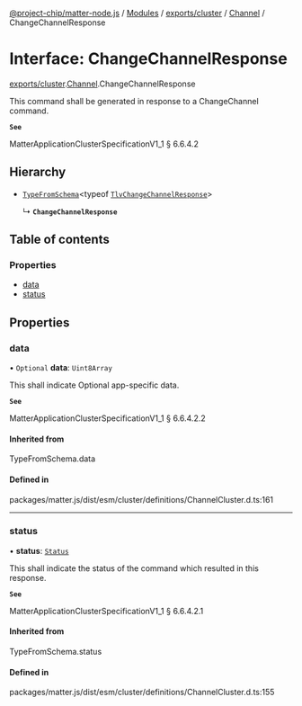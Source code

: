[@project-chip/matter-node.js](../README.md) / [Modules](../modules.md) / [exports/cluster](../modules/exports_cluster.md) / [Channel](../modules/exports_cluster.Channel.md) / ChangeChannelResponse

# Interface: ChangeChannelResponse

[exports/cluster](../modules/exports_cluster.md).[Channel](../modules/exports_cluster.Channel.md).ChangeChannelResponse

This command shall be generated in response to a ChangeChannel command.

**`See`**

MatterApplicationClusterSpecificationV1_1 § 6.6.4.2

## Hierarchy

- [`TypeFromSchema`](../modules/exports_tlv.md#typefromschema)\<typeof [`TlvChangeChannelResponse`](../modules/exports_cluster.Channel.md#tlvchangechannelresponse)\>

  ↳ **`ChangeChannelResponse`**

## Table of contents

### Properties

- [data](exports_cluster.Channel.ChangeChannelResponse.md#data)
- [status](exports_cluster.Channel.ChangeChannelResponse.md#status)

## Properties

### data

• `Optional` **data**: `Uint8Array`

This shall indicate Optional app-specific data.

**`See`**

MatterApplicationClusterSpecificationV1_1 § 6.6.4.2.2

#### Inherited from

TypeFromSchema.data

#### Defined in

packages/matter.js/dist/esm/cluster/definitions/ChannelCluster.d.ts:161

___

### status

• **status**: [`Status`](../enums/exports_cluster.Channel.Status.md)

This shall indicate the status of the command which resulted in this response.

**`See`**

MatterApplicationClusterSpecificationV1_1 § 6.6.4.2.1

#### Inherited from

TypeFromSchema.status

#### Defined in

packages/matter.js/dist/esm/cluster/definitions/ChannelCluster.d.ts:155
